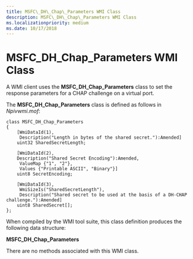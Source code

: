 ```yaml
---
title: MSFC\_DH\_Chap\_Parameters WMI Class
description: MSFC\_DH\_Chap\_Parameters WMI Class
ms.localizationpriority: medium
ms.date: 10/17/2018
---
```


# MSFC\_DH\_Chap\_Parameters WMI Class


A WMI client uses the **MSFC\_DH\_Chap\_Parameters** class to set the response parameters for a CHAP challenge on a virtual port.

The **MSFC\_DH\_Chap\_Parameters** class is defined as follows in *Npivwmi.mof*:

```mof
class MSFC_DH_Chap_Parameters
{    
    [WmiDataId(1),
     Description("Length in bytes of the shared secret."):Amended]
    uint32 SharedSecretLength;
   
    [WmiDataId(2),
    Description("Shared Secret Encoding"):Amended,
     ValueMap {"1", "2"},
     Values {"Printable ASCII", "Binary"}]
    uint8 SecretEncoding;

    [WmiDataId(3),
     WmiSizeIs("SharedSecretLength"),
     Description("Shared secret to be used at the basis of a DH-CHAP challenge."):Amended]
    uint8 SharedSecret[];
};
```

When compiled by the WMI tool suite, this class definition produces the following data structure:

**MSFC\_DH\_Chap\_Parameters**

There are no methods associated with this WMI class.

 

 






